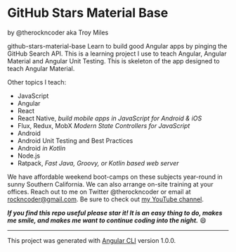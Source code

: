 # GitHub Stars Material Base
by @therockncoder aka Troy Miles

github-stars-material-base
Learn to build good Angular apps by pinging the GitHub Search API. This is a learning project I use to teach Angular, Angular Material and Angular Unit Testing.
This is skeleton of the app designed to teach Angular Material.

Other topics I teach:
* JavaScript
* Angular
* React
* React Native, _build mobile apps in JavaScript for Android & iOS_
* Flux, Redux, MobX _Modern State Controllers for JavaScript_
* Android
* Android Unit Testing and Best Practices
* Android _in Kotlin_
* Node.js
* Ratpack, _Fast Java, Groovy, or Kotlin based web server_

We have affordable weekend boot-camps on these subjects year-round in sunny Southern California. We can also arrange on-site training at your offices.
Reach out to me on Twitter @therockncoder or email at rockncoder@gmail.com. Be sure to check out [my YouTube channel](https://www.youtube.com/rockncoder).


_**If you find this repo useful please star it! It is an easy thing to do, makes me smile, and makes me want to continue coding into the night.**_ 
:smile:

---

This project was generated with [Angular CLI](https://github.com/angular/angular-cli) version 1.0.0.
